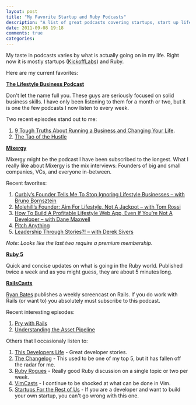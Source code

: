 ```yaml
---
layout: post
title: "My Favorite Startup and Ruby Podcasts"
description: "A list of great podcasts covering startups, start up life, ruby, and ruby on rails"
date: 2011-09-08 19:18
comments: true
categories: 
---
```


My taste in podcasts varies by what is actually going on in my life. Right now it is mostly startups ([KickoffLabs](http://www.kickofflabs.com)) and Ruby.

Here are my current favorites:

<!--more-->

__[The Lifestyle Business Podcast](http://www.lifestylebusinesspodcast.com/)__ 

Don't let the name full you. These guys are seriously focused on solid business skills. I have only been listening to them for a month or two, but it is one the few podcasts I now listen to every week. 

Two recent episodes stand out to me: 

1. [9 Tough Truths About Running a Business and Changing Your Life](http://www.lifestylebusinesspodcast.com/tough-truths-about-business/). 
1. [The Tao of the Hustle](http://www.lifestylebusinesspodcast.com/define-hustle/)

__[Mixergy](http://mixergy.com)__ 

Mixergy might be the podcast I have been subscribed to the longest. What I really like about Mixergy is the mix interviews: Founders of big and small companies, VCs, and everyone in-between. 

Recent favorites: 

1. [Curbly’s Founder Tells Me To Stop Ignoring Lifestyle Businesses – with Bruno Bornsztein](http://mixergy.com/bruno-bornsztein-curbly-interview/)
1. [Molehill’s Founder: Aim For Lifestyle, Not A Jackpot – with Tom Rossi](http://mixergy.com/tom-rossi-molehill-interview/)
1. [How To Build A Profitable Lifestyle Web App, Even If You’re Not A Developer – with Dane Maxwell](http://mixergy.com/paperless-pipeline-maxwell-interview/)
1. [Pitch Anything](http://mixergy.com/oren-klaff-pitch-anything-interview/) 
1. [Leadership Through Stories?! – with Derek Sivers](http://mixergy.com/derek-sivers-blog-interview/)

_Note: Looks like the last two require a premium membership_.

__[Ruby 5](http://ruby5.envylabs.com/)__

Quick and concise updates on what is going in the Ruby world. Published twice a week and as you might guess, they are about 5 minutes long. 

__[RailsCasts](http://railscasts.com/)__

[Ryan Bates](http://twitter.com/rbates) publishes a weekly screencast on Rails. If you do work with Rails (or want to) you absolutely must subscribe to this podcast. 

Recent interesting episodes: 

1. [Pry with Rails](http://railscasts.com/episodes/280-pry-with-rails)
1. [Understanding the Asset Pipeline](http://railscasts.com/episodes/279-understanding-the-asset-pipeline)

Others that I occasionaly listen to: 

1. [This Developers Life](http://thisdeveloperslife.com/) - Great developer stories. 
1. [The Changelog](http://thechangelog.com/) - This used to be one of my top 5, but it has fallen off the radar for me.
1. [Ruby Rogues](http://rubyrogues.com/) - Really good Ruby discussion on a single topic or two per week. 
1. [VimCasts](http://vimcasts.org/) - I continue to be shocked at what can be done in Vim.
1. [Startups For the Rest of Us](http://www.startupsfortherestofus.com/) - If you are a developer and want to build your own startup, you can't go wrong with this one. 